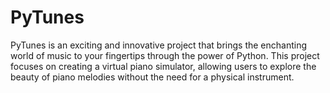 # PyTunes
PyTunes is an exciting and innovative project that brings the enchanting world of music to your fingertips through the power of Python. This project focuses on creating a virtual piano simulator, allowing users to explore the beauty of piano melodies without the need for a physical instrument.
